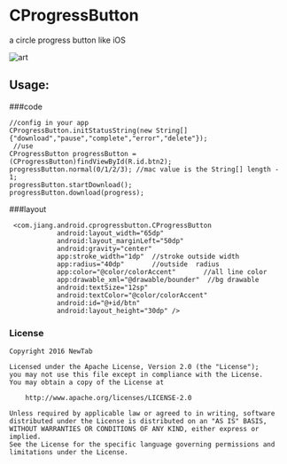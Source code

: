 # CProgressButton

a circle progress button like iOS <br />


![art](https://raw.githubusercontent.com/jiang111/CProgressButton/master/art/art2.gif)

## Usage:

###code
```
//config in your app
CProgressButton.initStatusString(new String[]{"download","pause","complete","error","delete"});
 //use 
CProgressButton progressButton = (CProgressButton)findViewById(R.id.btn2);
progressButton.normal(0/1/2/3); //mac value is the String[] length - 1;
progressButton.startDownload();
progressButton.download(progress);
```
###layout
```
 <com.jiang.android.cprogressbutton.CProgressButton
            android:layout_width="65dp"
            android:layout_marginLeft="50dp"
            android:gravity="center"
            app:stroke_width="1dp"  //stroke outside width
            app:radius="40dp"       //outside  radius
            app:color="@color/colorAccent"       //all line color
            app:drawable_xml="@drawable/bounder"  //bg drawable
            android:textSize="12sp"
            android:textColor="@color/colorAccent"
            android:id="@+id/btn"
            android:layout_height="30dp" />
```

### License

    Copyright 2016 NewTab

    Licensed under the Apache License, Version 2.0 (the "License");
    you may not use this file except in compliance with the License.
    You may obtain a copy of the License at

        http://www.apache.org/licenses/LICENSE-2.0

    Unless required by applicable law or agreed to in writing, software
    distributed under the License is distributed on an "AS IS" BASIS,
    WITHOUT WARRANTIES OR CONDITIONS OF ANY KIND, either express or implied.
    See the License for the specific language governing permissions and
    limitations under the License.
